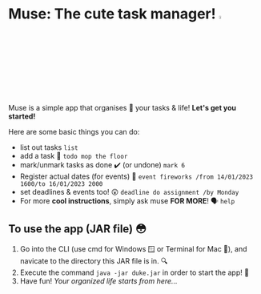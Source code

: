 # Muse: The cute task manager! <img src="https://pbs.twimg.com/media/Cr1LLRDUEAA2vk8.jpg" width=4% height=4%>

Muse is a simple app that organises 📖 your tasks & life!
**Let's get you started!**

Here are some basic things you can do: 
- list out tasks  ```list```
- add a task 👷 ```todo mop the floor```
- mark/unmark tasks as done ✔️ (or undone) ```mark 6```
- Register actual dates (for events) 📆 ```event fireworks /from 14/01/2023 1600/to 16/01/2023 2000```
- set deadlines & events too! 😲 ```deadline do assignment /by Monday```
- For more **cool instructions**, simply ask muse **FOR MORE**! 🗣️ ```help```

## To use the app (JAR file) 😳

1. Go into the CLI (use cmd for Windows 🪟 or Terminal for Mac 🍎), and navicate to the directory this JAR file is in. 🔍
2. Execute the command ```java -jar duke.jar``` in order to start the app! 🔨
3. Have fun! *Your organized life starts from here...* 
